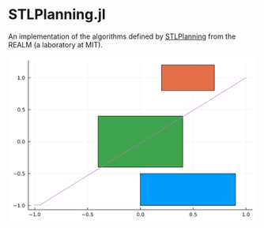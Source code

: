 # STLPlanning.jl
An implementation of the algorithms defined by [STLPlanning](https://github.com/sundw2014/STLPlanning) from the REALM (a laboratory at MIT).

![STLCG Example's Data](images/stlcg-1.png)
